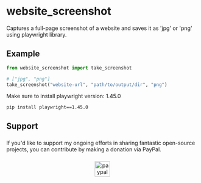 # website_screenshot
Captures a full-page screenshot of a website and saves it as 'jpg' or 'png' using playwright library.


## Example
```python
from website_screenshot import take_screenshot

# ["jpg", "png"]
take_screenshot("website-url", "path/to/output/dir", "png")
```

Make sure to install playwright version: 1.45.0
```
pip install playwright==1.45.0
```

###

<h2 align="left">Support</h2>

###

<p align="left">If you'd like to support my ongoing efforts in sharing fantastic open-source projects, you can contribute by making a donation via PayPal.</p>

###

<div align="center">
  <a href="https://www.paypal.com/paypalme/iamironman0" target="_blank">
    <img src="https://img.shields.io/static/v1?message=PayPal&logo=paypal&label=&color=00457C&logoColor=white&labelColor=&style=flat" height="40" alt="paypal logo"  />
  </a>
</div>

###
